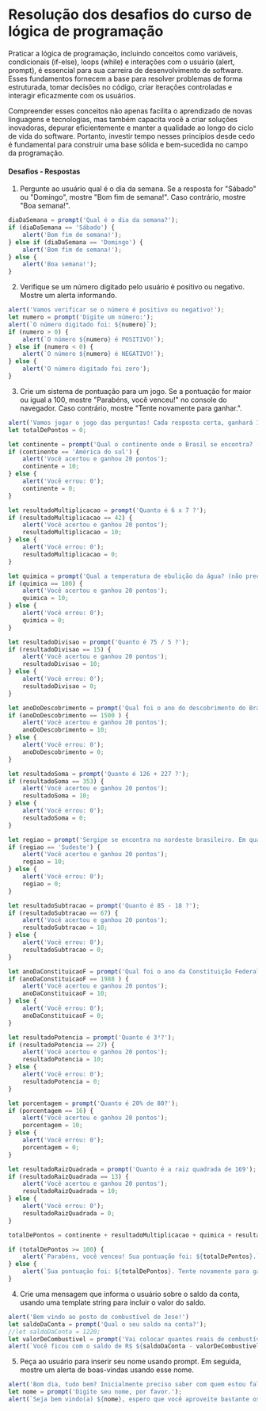 # Resolução dos desafios do curso de lógica de programação

Praticar a lógica de programação, incluindo conceitos como variáveis, condicionais (if-else), loops (while) e interações com o usuário (alert, prompt), é essencial para sua carreira de desenvolvimento de software. Esses fundamentos fornecem a base para resolver problemas de forma estruturada, tomar decisões no código, criar iterações controladas e interagir eficazmente com os usuários. 

Compreender esses conceitos não apenas facilita o aprendizado de novas linguagens e tecnologias, mas também capacita você a criar soluções inovadoras, depurar eficientemente e manter a qualidade ao longo do ciclo de vida do software. Portanto, investir tempo nesses princípios desde cedo é fundamental para construir uma base sólida e bem-sucedida no campo da programação.

#### Desafios - Respostas

1) Pergunte ao usuário qual é o dia da semana. Se a resposta for "Sábado" ou "Domingo", mostre "Bom fim de semana!". Caso contrário, mostre "Boa semana!".

```js
diaDaSemana = prompt('Qual é o dia da semana?');
if (diaDaSemana == 'Sábado') {
    alert('Bom fim de semana!');
} else if (diaDaSemana == 'Domingo') {
    alert('Bom fim de semana!');
} else {
    alert('Boa semana!');
}
```

2) Verifique se um número digitado pelo usuário é positivo ou negativo. Mostre um alerta informando.

```js
alert('Vamos verificar se o número é positivo ou negativo!');
let numero = prompt('Digite um número:');
alert(`O número digitado foi: ${numero}`);
if (numero > 0) {
    alert(`O número ${numero} é POSITIVO!`);
} else if (numero < 0) {
    alert(`O número ${numero} é NEGATIVO!`);
} else {
    alert('O número digitado foi zero');
}
```

3) Crie um sistema de pontuação para um jogo. Se a pontuação for maior ou igual a 100, mostre "Parabéns, você venceu!" no console do navegador. Caso contrário, mostre "Tente novamente para ganhar.".

```js
alert('Vamos jogar o jogo das perguntas! Cada resposta certa, ganhará 10 pontos, errada, 0 ponto; vencerá quem fizer 100 pontos ou mais');
let totalDePontos = 0;

let continente = prompt('Qual o continente onde o Brasil se encontra? (Primeira letra MAIÚSCULA e ACENTO se necessário)');
if (continente == 'América do sul') {
    alert('Você acertou e ganhou 20 pontos');
    continente = 10;
} else {
    alert('Você errou: 0');
    continente = 0;
}

let resultadoMultiplicacao = prompt('Quanto é 6 x 7 ?');
if (resultadoMultiplicacao == 42) {
    alert('Você acertou e ganhou 20 pontos');
    resultadoMultiplicacao = 10;
} else {
    alert('Você errou: 0');
    resultadoMultiplicacao = 0;
}

let quimica = prompt('Qual a temperatura de ebulição da água? (não precisa coloca o símbolo de grau e nem o símbolo de Celsius, só colocar números)');
if (quimica == 100) {
    alert('Você acertou e ganhou 20 pontos');
    quimica = 10;
} else {
    alert('Você errou: 0');
    quimica = 0;
}

let resultadoDivisao = prompt('Quanto é 75 / 5 ?');
if (resultadoDivisao == 15) {
    alert('Você acertou e ganhou 20 pontos');
    resultadoDivisao = 10;
} else {
    alert('Você errou: 0');
    resultadoDivisao = 0;
}

let anoDoDescobrimento = prompt('Qual foi o ano do descobrimento do Brasil?');
if (anoDoDescobrimento == 1500 ) {
    alert('Você acertou e ganhou 20 pontos');
    anoDoDescobrimento = 10;
} else {
    alert('Você errou: 0');
    anoDoDescobrimento = 0;
}

let resultadoSoma = prompt('Quanto é 126 + 227 ?');
if (resultadoSoma == 353) {
    alert('Você acertou e ganhou 20 pontos');
    resultadoSoma = 10;
} else {
    alert('Você errou: 0');
    resultadoSoma = 0;
}

let regiao = prompt('Sergipe se encontra no nordeste brasileiro. Em qual região do Brasil, o estado Minas Gerais se encontra? (Primeira letra MAIÚSCULA!)');
if (regiao == 'Sudeste') {
    alert('Você acertou e ganhou 20 pontos');
    regiao = 10;
} else {
    alert('Você errou: 0');
    regiao = 0;
}

let resultadoSubtracao = prompt('Quanto é 85 - 18 ?');
if (resultadoSubtracao == 67) {
    alert('Você acertou e ganhou 20 pontos');
    resultadoSubtracao = 10;
} else {
    alert('Você errou: 0');
    resultadoSubtracao = 0;
}

let anoDaConstituicaoF = prompt('Qual foi o ano da Constituição Federal do Brasil que está vigente?');
if (anoDaConstituicaoF == 1988 ) {
    alert('Você acertou e ganhou 20 pontos');
    anoDaConstituicaoF = 10;
} else {
    alert('Você errou: 0');
    anoDaConstituicaoF = 0;
}

let resultadoPotencia = prompt('Quanto é 3³?');
if (resultadoPotencia == 27) {
    alert('Você acertou e ganhou 20 pontos');
    resultadoPotencia = 10;
} else {
    alert('Você errou: 0');
    resultadoPotencia = 0;
}

let porcentagem = prompt('Quanto é 20% de 80?');
if (porcentagem == 16) {
    alert('Você acertou e ganhou 20 pontos');
    porcentagem = 10;
} else {
    alert('Você errou: 0');
    porcentagem = 0;
}

let resultadoRaizQuadrada = prompt('Quanto é a raiz quadrada de 169');
if (resultadoRaizQuadrada == 13) {
    alert('Você acertou e ganhou 20 pontos');
    resultadoRaizQuadrada = 10;
} else {
    alert('Você errou: 0');
    resultadoRaizQuadrada = 0;
}

totalDePontos = continente + resultadoMultiplicacao + quimica + resultadoDivisao + anoDoDescobrimento + resultadoSoma + regiao + resultadoSubtracao + anoDaConstituicaoF + resultadoPotencia + porcentagem + resultadoRaizQuadrada

if (totalDePontos >= 100) {
    alert(`Parabéns, você venceu! Sua pontuação foi: ${totalDePontos}.`);
} else {
    alert(`Sua pontuação foi: ${totalDePontos}. Tente novamente para ganhar.`)
}
```

4) Crie uma mensagem que informa o usuário sobre o saldo da conta, usando uma template string para incluir o valor do saldo.

```js
alert('Bem vindo ao posto de combustível de Jese!')
let saldoDaConta = prompt('Qual o seu saldo na conta?');
//let saldoDaConta = 1220;
let valorDeCombustivel = prompt('Vai colocar quantos reais de combustível ');
alert(`Você ficou com o saldo de R$ ${saldoDaConta - valorDeCombustivel}.`);
```

5) Peça ao usuário para inserir seu nome usando prompt. Em seguida, mostre um alerta de boas-vindas usando esse nome.

```js
alert('Bom dia, tudo bem? Inicialmente preciso saber com quem estou falando');
let nome = prompt('Digite seu nome, por favor.');
alert(`Seja bem vindo(a) ${nome}, espero que você aproveite bastante os nossos serviços!`);
```
